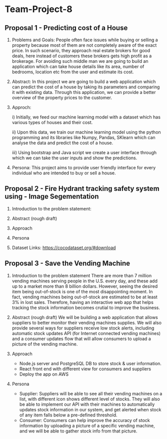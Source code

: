 # Team-Project-8

## Proposal 1 - Predicting cost of a House
1. Problems and Goals: People often face issues while buying or selling a property because most of them are not completely aware of the exact price. In such scenario, they approach real estate brokers for good deals, here instead of customers these brokers gets high profit as a brokerage. For avoiding such middle man we are going to build an application which can take house details like its area, number of bedrooms, location etc from the user and estimate its cost.  

2. Abstract: In this project we are going to build a web application which can predict the cost of a house by taking its parameters and comparing it with existing data. Through this application, we can provide a better overview of the property prices to the customer.

3. Approch: 
        
     i)   Initially, we feed our machine learning model with a dataset which has various types of houses and their cost.

     ii)  Upon this data, we train our machine learning model using the python programming and its libraries like Numpy, Pandas, SKlearn which can analyse the data and predict the cost of a house. 

     iii) Using bootstrap and Java script we create a user interface through which we can take the user inputs and show the predictions. 
     
 4. Persona: This project aims to provide user friendly interface for every individual who are intended to buy or sell a house.




## Proposal 2 - Fire Hydrant tracking safety system using - Image Segementation
1. Introduction to the problem statement:


2. Abstract (rough draft)

3. Approach

4. Persona

5. Dataset Links: https://cocodataset.org/#download


## Proposal 3 - Save the Vending Machine

1. Introduction to the problem statement
        There are more than 7 million vending machines serving people in the U.S.
    every day, and these add up to a market more than 8 billion dollars. However,
    seeing the desired item being out-of-stock is one of the most disappointing
    moment. In fact, vending machines being out-of-stock are estimated to be at
    least 3% in lost sales. Therefore, having an interactive web app that helps
    tracking the stock information becomes crutial to improve the business.

2. Abstract (rough draft)
        We will be building a web application that allows suppliers to better
    monitor their vending machines supplies. We will also provide several ways
    for suppliers receive low stock alerts, including automatic stock updates
    API (for Internet connected vending machines) and a consumer updates flow
    that will allow consumers to upload a picture of the vending machine.

3. Approach
    * Node.js server and PostgreSQL DB to store stock & user information.
    * React front end with different view for consumers and suppliers
    * Deploy the app on AWS


4. Persona
    - Supplier: Suppliers will be able to see all their vending machines on a
                list, with different icon shows different level of stocks. They
                will also be able to implement our API with their machines to
                automatically updates stock information in our system, and get
                alerted when stock of any item falls below a pre-defined
                threshold.
    - Consumer: Consumers can help improve the accuracy of stock information
                by uploading a picture of a specific vending machine, and we
                will be able to gather stock info from that picture.


